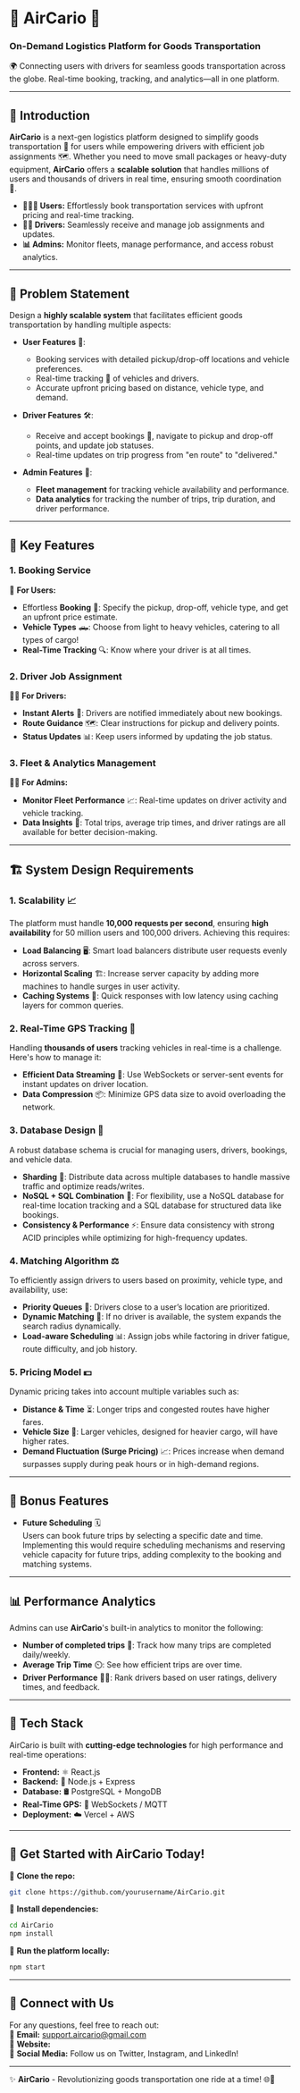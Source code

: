 # 🛫 **AirCario** 🚛

### **On-Demand Logistics Platform for Goods Transportation**

🌍 Connecting users with drivers for seamless goods transportation across the globe. Real-time booking, tracking, and analytics—all in one platform.

---

## 🌟 **Introduction**

**AirCario** is a next-gen logistics platform designed to simplify goods transportation 🚚 for users while empowering drivers with efficient job assignments 🗺️. Whether you need to move small packages or heavy-duty equipment, **AirCario** offers a **scalable solution** that handles millions of users and thousands of drivers in real time, ensuring smooth coordination 🤝.

- **🧑‍🤝‍🧑 Users:** Effortlessly book transportation services with upfront pricing and real-time tracking.
- **👨‍✈️ Drivers:** Seamlessly receive and manage job assignments and updates.
- **📊 Admins:** Monitor fleets, manage performance, and access robust analytics.

---

## 💼 **Problem Statement**

Design a **highly scalable system** that facilitates efficient goods transportation by handling multiple aspects:

- **User Features** 🚪:

  - Booking services with detailed pickup/drop-off locations and vehicle preferences.
  - Real-time tracking 🚨 of vehicles and drivers.
  - Accurate upfront pricing based on distance, vehicle type, and demand.

- **Driver Features** 🛠️:

  - Receive and accept bookings 📱, navigate to pickup and drop-off points, and update job statuses.
  - Real-time updates on trip progress from "en route" to "delivered."

- **Admin Features** 🔐:
  - **Fleet management** for tracking vehicle availability and performance.
  - **Data analytics** for tracking the number of trips, trip duration, and driver performance.

---

## 🚀 **Key Features**

### 1. **Booking Service**

🛒 **For Users:**

- Effortless **Booking** 🎯: Specify the pickup, drop-off, vehicle type, and get an upfront price estimate.
- **Vehicle Types** 🛻: Choose from light to heavy vehicles, catering to all types of cargo!
- **Real-Time Tracking** 🔍: Know where your driver is at all times.

### 2. **Driver Job Assignment**

👨‍💼 **For Drivers:**

- **Instant Alerts** 📲: Drivers are notified immediately about new bookings.
- **Route Guidance** 🗺️: Clear instructions for pickup and delivery points.
- **Status Updates** 📊: Keep users informed by updating the job status.

### 3. **Fleet & Analytics Management**

👨‍💻 **For Admins:**

- **Monitor Fleet Performance** 📈: Real-time updates on driver activity and vehicle tracking.
- **Data Insights** 🔎: Total trips, average trip times, and driver ratings are all available for better decision-making.

---

## 🏗️ **System Design Requirements**

### 1. **Scalability** 📈

The platform must handle **10,000 requests per second**, ensuring **high availability** for 50 million users and 100,000 drivers. Achieving this requires:

- **Load Balancing** 🖥️: Smart load balancers distribute user requests evenly across servers.
- **Horizontal Scaling** 🏗️: Increase server capacity by adding more machines to handle surges in user activity.
- **Caching Systems** 🛑: Quick responses with low latency using caching layers for common queries.

### 2. **Real-Time GPS Tracking** 📍

Handling **thousands of users** tracking vehicles in real-time is a challenge. Here's how to manage it:

- **Efficient Data Streaming** 📡: Use WebSockets or server-sent events for instant updates on driver location.
- **Data Compression** 📦: Minimize GPS data size to avoid overloading the network.

### 3. **Database Design** 💽

A robust database schema is crucial for managing users, drivers, bookings, and vehicle data.

- **Sharding** 🧩: Distribute data across multiple databases to handle massive traffic and optimize reads/writes.
- **NoSQL + SQL Combination** 🔄: For flexibility, use a NoSQL database for real-time location tracking and a SQL database for structured data like bookings.
- **Consistency & Performance** ⚡: Ensure data consistency with strong ACID principles while optimizing for high-frequency updates.

### 4. **Matching Algorithm** ⚖️

To efficiently assign drivers to users based on proximity, vehicle type, and availability, use:

- **Priority Queues** 🔁: Drivers close to a user’s location are prioritized.
- **Dynamic Matching** 🚥: If no driver is available, the system expands the search radius dynamically.
- **Load-aware Scheduling** 📊: Assign jobs while factoring in driver fatigue, route difficulty, and job history.

### 5. **Pricing Model** 💵

Dynamic pricing takes into account multiple variables such as:

- **Distance & Time** ⏳: Longer trips and congested routes have higher fares.
- **Vehicle Size** 🚛: Larger vehicles, designed for heavier cargo, will have higher rates.
- **Demand Fluctuation (Surge Pricing)** 📈: Prices increase when demand surpasses supply during peak hours or in high-demand regions.

---

## 🌟 **Bonus Features**

- **Future Scheduling** 🗓️  
  Users can book future trips by selecting a specific date and time. Implementing this would require scheduling mechanisms and reserving vehicle capacity for future trips, adding complexity to the booking and matching systems.

---

## 📊 **Performance Analytics**

Admins can use **AirCario**'s built-in analytics to monitor the following:

- **Number of completed trips** 🚗: Track how many trips are completed daily/weekly.
- **Average Trip Time** ⏲️: See how efficient trips are over time.
- **Driver Performance** 👨‍🏭: Rank drivers based on user ratings, delivery times, and feedback.

---

## 📱 **Tech Stack**

AirCario is built with **cutting-edge technologies** for high performance and real-time operations:

- **Frontend:** ⚛️ React.js
- **Backend:** 🧠 Node.js + Express
- **Database:** 🛢️ PostgreSQL + MongoDB
- **Real-Time GPS:** 📡 WebSockets / MQTT
- **Deployment:** ☁️ Vercel + AWS

---

## 🎉 **Get Started with AirCario Today!**

🔧 **Clone the repo:**

```bash
git clone https://github.com/yourusername/AirCario.git
```

📂 **Install dependencies:**

```bash
cd AirCario
npm install
```

🚀 **Run the platform locally:**

```bash
npm start
```

---

## 💬 **Connect with Us**

For any questions, feel free to reach out:  
📧 **Email:** support.aircario@gmail.com  
🔗 **Website:**   
📱 **Social Media:** Follow us on Twitter, Instagram, and LinkedIn!

---

✨ **AirCario** - Revolutionizing goods transportation one ride at a time! 🌐🚚
